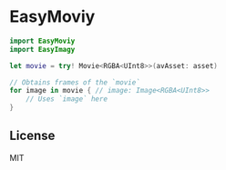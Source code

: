 # EasyMoviy

```swift
import EasyMoviy
import EasyImagy

let movie = try! Movie<RGBA<UInt8>>(avAsset: asset)

// Obtains frames of the `movie`
for image in movie { // image: Image<RGBA<UInt8>>
    // Uses `image` here
}
```

## License

MIT
